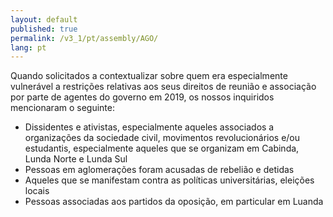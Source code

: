 ```yaml
---
layout: default
published: true
permalink: /v3_1/pt/assembly/AGO/
lang: pt
---
```


Quando solicitados a contextualizar sobre quem era especialmente vulnerável a restrições relativas aos seus direitos de reunião e associação por parte de agentes do governo em 2019, os nossos inquiridos mencionaram o seguinte:

-	Dissidentes e ativistas, especialmente aqueles associados a organizações da sociedade civil, movimentos revolucionários e/ou estudantis, especialmente aqueles que se organizam em Cabinda, Lunda Norte e Lunda Sul
-	Pessoas em aglomerações foram acusadas de rebelião e detidas
-	Aqueles que se manifestam contra as políticas universitárias, eleições locais
-	Pessoas associadas aos partidos da oposição, em particular em Luanda
